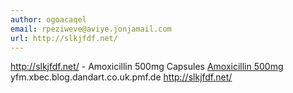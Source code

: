 ```yaml
---
author: ogoacaqel
email: rpeziweve@aviye.jonjamail.com
url: http://slkjfdf.net/
---
```


http://slkjfdf.net/ - Amoxicillin 500mg Capsules <a href="http://slkjfdf.net/">Amoxicillin 500mg</a> yfm.xbec.blog.dandart.co.uk.pmf.de http://slkjfdf.net/